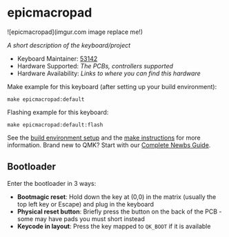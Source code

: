 # epicmacropad

![epicmacropad](imgur.com image replace me!)

*A short description of the keyboard/project*

* Keyboard Maintainer: [53142](https://github.com/53142)
* Hardware Supported: *The PCBs, controllers supported*
* Hardware Availability: *Links to where you can find this hardware*

Make example for this keyboard (after setting up your build environment):

    make epicmacropad:default

Flashing example for this keyboard:

    make epicmacropad:default:flash

See the [build environment setup](https://docs.qmk.fm/#/getting_started_build_tools) and the [make instructions](https://docs.qmk.fm/#/getting_started_make_guide) for more information. Brand new to QMK? Start with our [Complete Newbs Guide](https://docs.qmk.fm/#/newbs).

## Bootloader

Enter the bootloader in 3 ways:

* **Bootmagic reset**: Hold down the key at (0,0) in the matrix (usually the top left key or Escape) and plug in the keyboard
* **Physical reset button**: Briefly press the button on the back of the PCB - some may have pads you must short instead
* **Keycode in layout**: Press the key mapped to `QK_BOOT` if it is available
